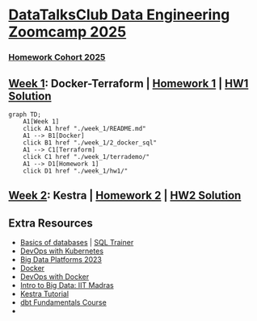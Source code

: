 # [DataTalksClub Data Engineering Zoomcamp 2025](https://github.com/DataTalksClub/data-engineering-zoomcamp/tree/main)

### [Homework Cohort 2025](https://github.com/DataTalksClub/data-engineering-zoomcamp/tree/main/cohorts/2025)


## [Week 1](week_1): Docker-Terraform | [Homework 1](week_1/homework.md) | [HW1 Solution](week_1/hw1/hw1_solution.md)

```mermaid
graph TD;
    A1[Week 1] 
    click A1 href "./week_1/README.md"
    A1 --> B1[Docker]
    click B1 href "./week_1/2_docker_sql"
    A1 --> C1[Terraform]
    click C1 href "./week_1/terrademo/"
    A1 --> D1[Homework 1]
    click D1 href "./week_1/hw1/"
```

## [Week 2](week_2): Kestra | [Homework 2](week_2/homework.md) | [HW2 Solution](week_2/hw2/hw2_solution.md)




## Extra Resources
- [Basics of databases](https://tikape.mooc.fi/kevat-2025/tehtavat/) | [SQL Trainer](https://sqltrainer.withmooc.fi/#55)
- [DevOps with Kubernetes](https://devopswithkubernetes.com/)
- [Big Data Platforms 2023](https://big-data-platforms-24.mooc.fi/)
- [Docker](https://docs.docker.com/get-started/) 
- [DevOps with Docker](https://devopswithdocker.com/)
- [Intro to Big Data: IIT Madras](https://www.youtube.com/playlist?list=PLZ2ps__7DhBZYtBcr1ERnw7Y1QGs7bI3y)
- [Kestra Tutorial](https://kestra.io/docs/tutorial)
- [dbt Fundamentals Course](https://learn.getdbt.com/courses/dbt-fundamentals)
- 